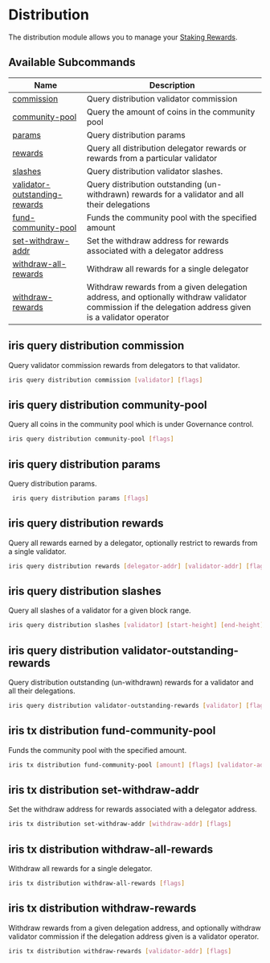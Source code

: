 # Distribution

The distribution module allows you to manage your [Staking Rewards](../concepts/general-concepts.md#staking-rewards).

## Available Subcommands

| Name                                                                                 | Description                                                                                                                                            |
| ------------------------------------------------------------------------------------ | ------------------------------------------------------------------------------------------------------------------------------------------------------ |
| [commission](#iris-query-distribution-commission)                                    | Query distribution validator commission                                                                                                                |
| [community-pool](#iris-query-distribution-community-pool)                            | Query the amount of coins in the community pool                                                                                                        |
| [params](#iris-query-distribution-params)                                            | Query distribution params                                                                                                                              |
| [rewards](#iris-query-distribution-rewards)                                          | Query all distribution delegator rewards or rewards from a particular validator                                                                        |
| [slashes](#iris-query-distribution-slashes)                                          | Query distribution validator slashes.                                                                                                                  |
| [validator-outstanding-rewards](#iris-tx-distribution-validator-outstanding-rewards) | Query distribution outstanding (un-withdrawn) rewards for a validator and all their delegations                                                        |
| [fund-community-pool](#iris-tx-distribution-fund-community-pool)                     | Funds the community pool with the specified amount                                                                                                     |
| [set-withdraw-addr](#iris-tx-distribution-set-withdraw-addr)                         | Set the withdraw address for rewards associated with a delegator address                                                                               |
| [withdraw-all-rewards](#iris-tx-distribution-withdraw-all-rewards)                   | Withdraw all rewards for a single delegator                                                                                                            |
| [withdraw-rewards](#iris-tx-distribution-withdraw-rewards)                           | Withdraw rewards from a given delegation address, and optionally withdraw validator commission if the delegation address given is a validator operator |

## iris query distribution commission

Query validator commission rewards from delegators to that validator.

```bash
iris query distribution commission [validator] [flags]
```

## iris query distribution community-pool

Query all coins in the community pool which is under Governance control.

```bash
iris query distribution community-pool [flags]
```

## iris query distribution params

Query distribution params.

```bash
 iris query distribution params [flags]
```

## iris query distribution rewards

Query all rewards earned by a delegator, optionally restrict to rewards from a single validator.

```bash
iris query distribution rewards [delegator-addr] [validator-addr] [flags]
```

## iris query distribution slashes

Query all slashes of a validator for a given block range.

```bash
iris query distribution slashes [validator] [start-height] [end-height] [flags]
```

## iris query distribution validator-outstanding-rewards

Query distribution outstanding (un-withdrawn) rewards for a validator and all their delegations.

```bash
iris query distribution validator-outstanding-rewards [validator] [flags]
```

## iris tx distribution fund-community-pool

Funds the community pool with the specified amount.

```bash
iris tx distribution fund-community-pool [amount] [flags] [validator-addr] [flags]
```

## iris tx distribution set-withdraw-addr

Set the withdraw address for rewards associated with a delegator address.

```bash
iris tx distribution set-withdraw-addr [withdraw-addr] [flags]
```

## iris tx distribution withdraw-all-rewards

Withdraw all rewards for a single delegator.

```bash
iris tx distribution withdraw-all-rewards [flags]
```

## iris tx distribution withdraw-rewards

Withdraw rewards from a given delegation address, and optionally withdraw validator commission if the delegation address given is a validator operator.

```bash
iris tx distribution withdraw-rewards [validator-addr] [flags]
```
